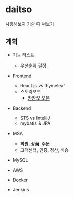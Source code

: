 # daitso

사용해보지  기술 다 써보기
  
## 계획

- 기능 리스트
    - 우선순위 결정

- Frontend
    - React.js   vs   thymeleaf
    - 스토리보드
        - [카카오 오븐](https://ovenapp.io/)
    
- Backend
    - STS    vs    IntelliJ
    - mybatis & JPA

- MSA
    - **회원, 상품. 주문**
    - 고객센터, 인증, 정산, 배송

- MySQL
- AWS
- Docker
- Jenkins
